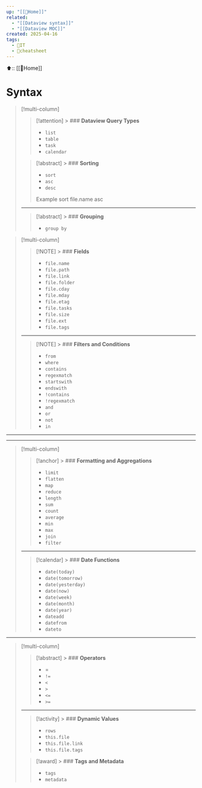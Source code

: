 ```yaml
---
up: "[[🏡Home]]"
related:
  - "[[Dataview syntax]]"
  - "[[Dataview MOC]]"
created: 2025-04-16
tags:
  - 🛜IT
  - 💯cheatsheet
---
```


⬆️:: [[🏡Home]]

# Syntax

> [!multi-column] 
> 
> > [!attention] > ### **Dataview Query Types**
> > 
> > - `list`
> > - `table`
> > - `task`
> > - `calendar`
> 
> > [!abstract] > ### **Sorting**
> > - `sort`
> > - `asc`
> > - `desc`
> > 
> > Example
> > sort file.name asc
> 
> ---
> 
> > [!abstract] > ### **Grouping**
> > - `group by`
> 

> [!multi-column] 
> 
> > [!NOTE] > ### **Fields**
> > 
> > - `file.name`
> > - `file.path`
> > - `file.link`
> > - `file.folder`
> > - `file.cday`
> > - `file.mday`
> > - `file.etag`
> > - `file.tasks`
> > - `file.size`
> > - `file.ext`
> > - `file.tags`
> 
> ---
> 
> > [!NOTE] > ### **Filters and Conditions**
> > 
> > - `from`
> > - `where`
> > - `contains`
> > - `regexmatch`
> > - `startswith`
> > - `endswith`
> > - `!contains`
> > - `!regexmatch`
> > - `and`
> > - `or`
> > - `not`
> > - `in`
> 

---


---

> [!multi-column] 
> 
> > [!anchor] > ### **Formatting and Aggregations**
> > - `limit`
> > - `flatten`
> > - `map`
> > - `reduce`
> > - `length`
> > - `sum`
> > - `count`
> > - `average`
> > - `min`
> > - `max`
> > - `join`
> > - `filter`
> 
> ---
> 
> > [!calendar] > ### **Date Functions**
> > - `date(today)`
> > - `date(tomorrow)`
> > - `date(yesterday)`
> > - `date(now)`
> > - `date(week)`
> > - `date(month)`
> > - `date(year)`
> > - `dateadd`
> > - `datefrom`
> > - `dateto`

---

> [!multi-column] 
> > [!abstract] > ### **Operators**
> > - =
> > - `!=`
> > - `<`
> > - `>`
> > - `<=`
> > - `>=`
> 
> ---
> 
> > [!activity] > ### **Dynamic Values**
> > - `rows`
> > - `this.file`
> > - `this.file.link`
> > - `this.file.tags`
> 
> >[!award] > ### **Tags and Metadata**
> > - `tags`
> > - `metadata`

